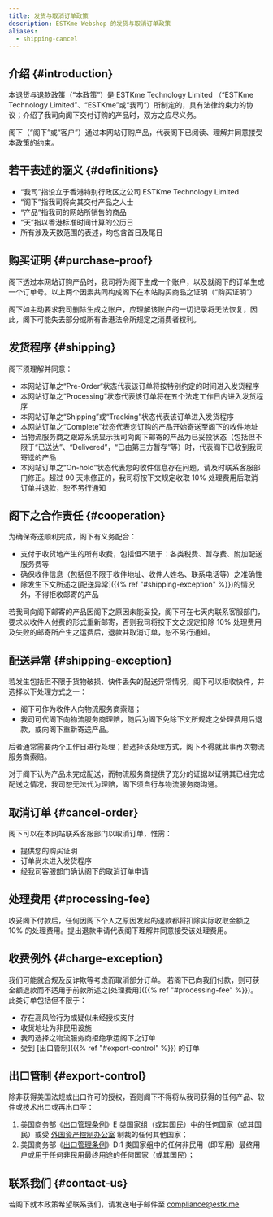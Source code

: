 ```yaml
---
title: 发货与取消订单政策
description: ESTKme Webshop 的发货与取消订单政策
aliases:
  - shipping-cancel
---
```


## 介绍 {#introduction}

本退货与退款政策（“本政策”）是 ESTKme Technology Limited （“ESTKme Technology Limited”、“ESTKme”或“我司”）所制定的，具有法律约束力的协议；介绍了我司向阁下交付订购的产品时，双方之应尽义务。

阁下（“阁下”或“客户”）通过本网站订购产品，代表阁下已阅读、理解并同意接受本政策的约束。

## 若干表述的涵义 {#definitions}

- “我司”指设立于香港特别行政区之公司 ESTKme Technology Limited
- “阁下”指我司将向其交付产品之人士
- “产品”指我司的网站所销售的商品
- “天”指以香港标准时间计算的公历日
- 所有涉及天数范围的表述，均包含首日及尾日

## 购买证明 {#purchase-proof}

阁下透过本网站订购产品时，我司将为阁下生成一个账户，以及就阁下的订单生成一个订单号。以上两个因素共同构成阁下在本站购买商品之证明（“购买证明”）

阁下如主动要求我司删除生成之账户，应理解该账户的一切记录将无法恢复，因此，阁下可能失去部分或所有香港法令所规定之消费者权利。

## 发货程序 {#shipping}

阁下须理解并同意：

- 本网站订单之“Pre-Order“状态代表该订单将按特别约定的时间进入发货程序
- 本网站订单之“Processing“状态代表该订单将在五个法定工作日内进入发货程序
- 本网站订单之“Shipping”或“Tracking”状态代表该订单进入发货程序
- 本网站订单之“Complete”状态代表您订购的产品开始寄送至阁下的收件地址
- 当物流服务商之跟踪系统显示我司向阁下邮寄的产品为已妥投状态（包括但不限于“已送达”、“Delivered”，“已由第三方暂存”等）时，代表阁下已收到我司寄送的产品
- 本网站订单之“On-hold”状态代表您的收件信息存在问题，请及时联系客服部门修正。超过 90 天未修正的，我司将按下文规定收取 10% 处理费用后取消订单并退款，恕不另行通知

## 阁下之合作责任 {#cooperation}

为确保寄送顺利完成，阁下有义务配合：

- 支付于收货地产生的所有收费，包括但不限于：各类税费、暂存费、附加配送服务费等
- 确保收件信息（包括但不限于收件地址、收件人姓名、联系电话等）之准确性
- 除发生下文所述之[配送异常]({{% ref "#shipping-exception" %}})的情况外，不得拒收邮寄的产品

若我司向阁下邮寄的产品因阁下之原因未能妥投，阁下可在七天内联系客服部门，要求以收件人付费的形式重新邮寄，否则我司将按下文之规定扣除 10% 处理费用及失败的邮寄所产生之运费后，退款并取消订单，恕不另行通知。

## 配送异常 {#shipping-exception}

若发生包括但不限于货物破损、快件丢失的配送异常情况，阁下可以拒收快件，并选择以下处理方式之一：

- 阁下可作为收件人向物流服务商索赔；
- 我司可代阁下向物流服务商理赔，随后为阁下免除下文所规定之处理费用后退款，或向阁下重新寄送产品。

后者通常需要两个工作日进行处理；若选择该处理方式，阁下不得就此事再次物流服务商索赔。

对于阁下认为产品未完成配送，而物流服务商提供了充分的证据以证明其已经完成配送之情况，我司恕无法代为理赔，阁下须自行与物流服务商沟通。

## 取消订单 {#cancel-order}

阁下可以在本网站联系客服部门以取消订单，惟需：

- 提供您的购买证明
- 订单尚未进入发货程序
- 经我司客服部门确认阁下的取消订单申请

## 处理费用 {#processing-fee}

收妥阁下付款后，任何因阁下个人之原因发起的退款都将扣除实际收取金额之 10% 的处理费用。提出退款申请代表阁下理解并同意接受该处理费用。

## 收费例外 {#charge-exception}

我们可能就合规及反诈欺等考虑而取消部分订单。
若阁下已向我们付款，则可获全额退款而不适用于前款所述之[处理费用]({{% ref "#processing-fee" %}})。
此类订单包括但不限于：

- 存在高风险行为或疑似未经授权支付
- 收货地址为非民用设施
- 我司选择之物流服务商拒绝承运阁下之订单
- 受到 [出口管制]({{% ref "#export-control" %}}) 的订单

## 出口管制 {#export-control}

除非获得美国法规或出口许可的授权，否则阁下不得将从我司获得的任何产品、软件或技术出口或再出口至：

1.  美国商务部《[出口管理条例][EAR]》E 类国家组（或其国民）中的任何国家（或其国民）或受 [外国资产控制办公室][OFAC] 制裁的任何其他国家；
1.  美国商务部《[出口管理条例][EAR]》D:1 类国家组中的任何非民用（即军用）最终用户或用于任何非民用最终用途的任何国家（或其国民）；

[EAR]: https://www.bis.gov/regulations
[OFAC]: https://ofac.treasury.gov

## 联系我们 {#contact-us}

若阁下就本政策希望联系我们，请发送电子邮件至 <compliance@estk.me>
